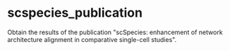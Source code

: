 # scspecies_publication
Obtain the results of the publication "scSpecies: enhancement of network architecture alignment in comparative single-cell studies".
